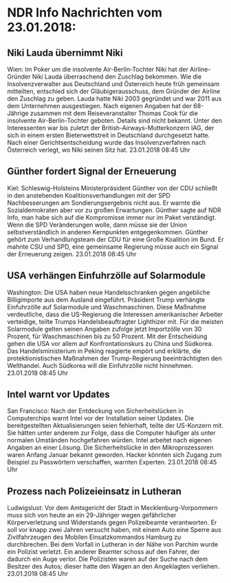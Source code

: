 # NDR Info Nachrichten vom 23.01.2018:


## Niki Lauda übernimmt Niki
Wien: Im Poker um die insolvente Air-Berlin-Tochter Niki hat der Airline-Gründer Niki Lauda überraschend den Zuschlag bekommen. Wie die Insolvenzverwalter aus Deutschland und Österreich heute früh gemeinsam mitteilten, entschied sich der Gläubigerausschuss, dem Gründer der Airline den Zuschlag zu geben. Lauda hatte Niki 2003 gegründet und war 2011 aus dem Unternehmen ausgestiegen. Nach eigenen Angaben hat der 68-Jährige zusammen mit dem Reiseveranstalter Thomas Cook für die insolvente Air-Berlin-Tochter geboten. Details sind nicht bekannt. Unter den Interessenten war bis zuletzt der British-Airways-Mutterkonzern IAG, der sich in einem ersten Bieterwettstreit in Deutschland durchgesetzt hatte. Nach einer Gerichtsentscheidung wurde das Insolvenzverfahren nach Österreich verlegt, wo Niki seinen Sitz hat. 23.01.2018 08:45 Uhr 

## Günther fordert Signal der Erneuerung
Kiel:		Schleswig-Holsteins Ministerpräsident Günther von der CDU schließt in den anstehenden Koalitionsverhandlungen mit der SPD Nachbesserungen am Sondierungsergebnis nicht aus. Er warnte die Sozialdemokraten aber vor zu großen Erwartungen. Günther sagte auf NDR Info, man habe sich auf die Kompromisse immer nur im Paket verständigt. Wenn die SPD Veränderungen wolle, dann müsse sie der Union selbstverständlich in anderen Kernpunkten entgegenkommen. Günther gehört zum Verhandlungsteam der CDU für eine Große Koalition im Bund. Er mahnte CSU und SPD, eine gemeinsame Regierung müsse auch ein Signal der Erneuerung zeigen. 23.01.2018 08:45 Uhr 

## USA verhängen Einfuhrzölle auf Solarmodule
Washington: Die USA haben neue Handelsschranken gegen angebliche Billigimporte aus dem Ausland eingeführt. Präsident Trump verhängte Einfuhrzölle auf Solarmodule und Waschmaschinen. Diese Maßnahme verdeutliche, dass die US-Regierung die Interessen amerikanischer Arbeiter verteidige, teilte Trumps Handelsbeauftragter Lighthizer mit. Für die meisten Solarmodule gelten seinen Angaben zufolge jetzt Importzölle von 30 Prozent, für Waschmaschinen bis zu 50 Prozent. Mit der Entscheidung gehen die USA vor allem auf Konfrontationskurs zu China und Südkorea. Das Handelsministerium in Peking reagierte empört und erklärte, die protektionistischen Maßnahmen der Trump-Regierung beeinträchtigten den Welthandel. Auch Südkorea will die Einfuhrzölle nicht hinnehmen. 23.01.2018 08:45 Uhr 

## Intel warnt vor Updates
San Francisco: Nach der Entdeckung von Sicherheitslücken in Computerchips warnt Intel vor der Installation seiner Updates. Die bereitgestellten Aktualisierungen seien fehlerhaft, teilte der US-Konzern mit. Sie hätten unter anderem zur Folge, dass die Computer häufiger als unter normalen Umständen hochgefahren würden. Intel arbeitet nach eigenen Angaben an einer Lösung. Die Sicherheitslücke in den Mikroprozessoren waren Anfang Januar bekannt geworden. Hacker könnten sich Zugang zum Beispiel zu Passwörtern verschaffen, warnten Experten. 23.01.2018 08:45 Uhr 

## Prozess nach Polizeieinsatz in Lutheran
Ludwigslust: Vor dem Amtsgericht der Stadt in Mecklenburg-Vorpommern muss sich von heute an ein 29-Jähriger wegen gefährlicher Körperverletzung und Widerstands gegen Polizeibeamte verantworten. Er soll vor knapp zwei Jahren versucht haben, mit einem Auto eine Sperre aus Zivilfahrzeugen des Mobilen Einsatzkommandos Hamburg zu durchbrechen. Bei dem Vorfall in Lutheran in der Nähe von Parchim wurde ein Polizist verletzt. Ein anderer Beamter schoss auf den Fahrer, der dadurch ein Auge verlor. Die Polizisten waren auf der Suche nach dem Besitzer des Autos; dieser hatte den Wagen an den Angeklagten verliehen. 23.01.2018 08:45 Uhr 
